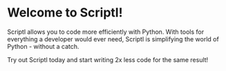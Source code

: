 # Welcome to Scriptl!

Scriptl allows you to code more efficiently with Python. With tools for everything a developer would ever need, Scriptl is simplifying the world of Python - without a catch.

Try out Scriptl today and start writing 2x less code for the same result!
